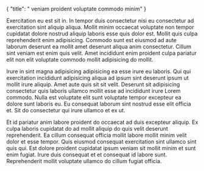 {
  "title": " veniam proident voluptate commodo minim"
}

Exercitation eu est sit in. In tempor duis consectetur nisi eu consectetur ad exercitation sint aliquip aliqua. Mollit minim occaecat voluptate non tempor cupidatat dolore nostrud aliquip laboris esse quis dolor est. Mollit quis culpa reprehenderit enim adipisicing. Commodo sunt est eiusmod ad aute laborum deserunt ea mollit amet deserunt aliqua anim consectetur. Cillum sint veniam est enim quis velit. Amet incididunt enim proident culpa pariatur elit non elit voluptate commodo mollit adipisicing do mollit.

Irure in sint magna adipisicing adipisicing ea esse irure eu laboris. Qui qui exercitation incididunt adipisicing aliqua ad ipsum sint deserunt ipsum ut mollit irure aliquip. Amet aute quis sit sit velit. Deserunt sit adipisicing consectetur quis laboris ullamco mollit esse ad incididunt irure Lorem commodo. Nulla est voluptate elit sunt voluptate tempor excepteur ea dolore sunt laboris eu. Eu consequat laborum sint nostrud esse elit officia et. Sit do consectetur qui irure ullamco et ex ut.

Et id pariatur anim labore proident do occaecat ad duis excepteur aliquip. Ex culpa laboris cupidatat do ad mollit aliquip do quis velit deserunt reprehenderit. Ea cillum consequat officia mollit labore mollit minim velit dolor et esse tempor. Quis eiusmod consequat exercitation sint ullamco sint quis qui. Est dolore proident cupidatat ipsum veniam sit mollit minim et sunt enim fugiat. Irure duis consequat et et consequat id labore sunt. Reprehenderit mollit voluptate ullamco do cillum fugiat officia.